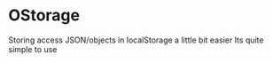 # OStorage
Storing access JSON/objects in localStorage a little bit easier
Its quite simple to use
<!DOCTYPE html>
<html>
  <head>
    <meta charset="utf-8">
    <title>OStorage</title>
  </head>
  <body>

  <script src="OStorage.js" charset="utf-8"></script>
  <script type="text/javascript">
    var ls = new OStorage('riaz');
    var data = ls.get();
    if(!data)
    {
      data = ls.create(['a','b','c']);
    }
    console.log('old',data);
    data.push("d")
    ls.update(data);
    console.log('new',ls.get());

    // get all items in localStorage as OStorage object array
    console.log(ls.getAllAsObject());

    var ne = new OStorage('test');
    var data = ne.get();
    if(!data)
    {
      data = ne.create(['1','2','3']);
    }
    console.log(data);

  </script>
  </body>
</html>

